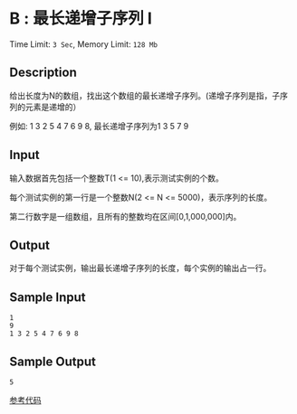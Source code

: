 # B : 最长递增子序列 I

Time Limit: `3 Sec`,   Memory Limit: `128 Mb`

## Description

给出长度为N的数组，找出这个数组的最长递增子序列。(递增子序列是指，子序列的元素是递增的）

例如: 1 3 2 5 4 7 6 9 8, 最长递增子序列为1 3 5 7 9

## Input

输入数据首先包括一个整数T(1 <= 10),表示测试实例的个数。

每个测试实例的第一行是一个整数N(2 <= N <= 5000)，表示序列的长度。

第二行数字是一组数组，且所有的整数均在区间[0,1,000,000]内。

## Output

对于每个测试实例，输出最长递增子序列的长度，每个实例的输出占一行。

## Sample Input

```
1
9
1 3 2 5 4 7 6 9 8
```

## Sample Output

```
5
```

[参考代码](../Solution/B.cpp)